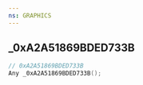 ```yaml
---
ns: GRAPHICS
---
```

## _0xA2A51869BDED733B

```c
// 0xA2A51869BDED733B
Any _0xA2A51869BDED733B();
```

